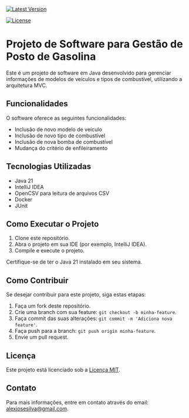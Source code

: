 [![Latest Version](https://img.shields.io/github/v/release/alexjosesilva/crm_postogasolinas_Logus_mvc?include_prereleases)](https://github.com/alexjosesilva/crm_postogasolinas_Logus_mvc/releases/tag/1.0)

[![License](https://img.shields.io/github/license/alexjosesilva/crm_postogasolinas_Logus_mvc)]([https://github.com/alexjosesilva/crm_postogasolinas_Logus_mvc/blob/master/LICENSE](https://github.com/alexjosesilva/logus-microservice-gas-station/blob/master/LICENSE))

# Projeto de Software para Gestão de Posto de Gasolina

Este é um projeto de software em Java desenvolvido para gerenciar informações de modelos de veículos e tipos de combustível, utilizando a arquitetura MVC.

## Funcionalidades

O software oferece as seguintes funcionalidades:

- Inclusão de novo modelo de veículo
- Inclusão de novo tipo de combustível
- Inclusão de nova bomba de combustível
- Mudança do critério de enfileiramento

## Tecnologias Utilizadas

- Java 21
- IntelliJ IDEA
- OpenCSV para leitura de arquivos CSV
- Docker
- JUnit

## Como Executar o Projeto

1. Clone este repositório.
2. Abra o projeto em sua IDE (por exemplo, IntelliJ IDEA).
3. Compile e execute o projeto.

Certifique-se de ter o Java 21 instalado em seu sistema.

## Como Contribuir

Se desejar contribuir para este projeto, siga estas etapas:

1. Faça um fork deste repositório.
2. Crie uma branch com sua feature: `git checkout -b minha-feature`.
3. Faça commit das suas alterações: `git commit -m 'Adiciona nova feature'`.
4. Faça push para a branch: `git push origin minha-feature`.
5. Envie um pull request.

## Licença

Este projeto está licenciado sob a [Licença MIT](LICENSE).

## Contato

Para mais informações, entre em contato através do email: alexjosesilva@gmail.com.
